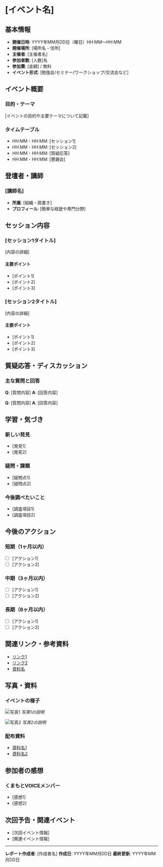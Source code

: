 # [イベント名]

## 基本情報

- **開催日時**: YYYY年MM月DD日（曜日）HH:MM〜HH:MM
- **開催場所**: [場所名・住所]
- **主催者**: [主催者名]
- **参加者数**: [人数]名
- **参加費**: [金額] / 無料
- **イベント形式**: [勉強会/セミナー/ワークショップ/交流会など]

## イベント概要

### 目的・テーマ
[イベントの目的や主要テーマについて記載]

### タイムテーブル
- HH:MM - HH:MM: [セッション1]
- HH:MM - HH:MM: [セッション2]
- HH:MM - HH:MM: [質疑応答]
- HH:MM - HH:MM: [懇親会]

## 登壇者・講師

### [講師名]
- **所属**: [組織・肩書き]
- **プロフィール**: [簡単な経歴や専門分野]

## セッション内容

### [セッション1タイトル]
[内容の詳細]

#### 主要ポイント
- [ポイント1]
- [ポイント2]
- [ポイント3]

### [セッション2タイトル]
[内容の詳細]

#### 主要ポイント
- [ポイント1]
- [ポイント2]
- [ポイント3]

## 質疑応答・ディスカッション

### 主な質問と回答
**Q**: [質問内容]
**A**: [回答内容]

**Q**: [質問内容]
**A**: [回答内容]

## 学習・気づき

### 新しい発見
- [発見1]
- [発見2]

### 疑問・課題
- [疑問点1]
- [疑問点2]

### 今後調べたいこと
- [調査項目1]
- [調査項目2]

## 今後のアクション

### 短期（1ヶ月以内）
- [ ] [アクション1]
- [ ] [アクション2]

### 中期（3ヶ月以内）
- [ ] [アクション1]
- [ ] [アクション2]

### 長期（6ヶ月以内）
- [ ] [アクション1]
- [ ] [アクション2]

## 関連リンク・参考資料

- [リンク1](URL)
- [リンク2](URL)
- [資料名](./materials/filename.pdf)

## 写真・資料

### イベントの様子
![写真1](./photos/photo1.jpg)
*写真1の説明*

![写真2](./photos/photo2.jpg)
*写真2の説明*

### 配布資料
- [資料名1](./materials/document1.pdf)
- [資料名2](./materials/document2.pdf)

## 参加者の感想

### くまもとVOICEメンバー
- [感想1]
- [感想2]

## 次回予告・関連イベント

- [次回イベント情報]
- [関連イベント情報]

---

**レポート作成者**: [作成者名]
**作成日**: YYYY年MM月DD日
**最終更新**: YYYY年MM月DD日

